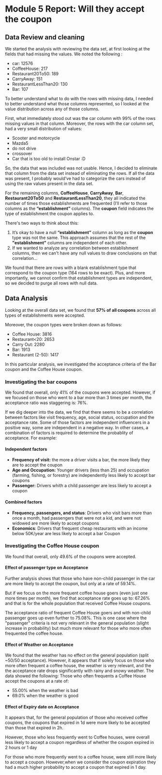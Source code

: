 # Module 5 Report: Will they accept the coupon


## Data Review and cleaning

We started the analysis with reviewing the data set, at first looking at the fields that had missing the values. We noted the following :

- car: 12576
- CoffeeHouse: 217
- Restaurant20To50: 189
- CarryAway: 151
- RestaurantLessThan20: 130
- Bar: 107

To better understand what to do with the rows with missing data, I needed to better understand what those columns represented, so I looked at the value distribution across any of those columns.

First, what immediately stood out was the car column with 99% of the rows missing values in that column. Moreover, the rows with the car column set, had a very small distribution of values: 
- Scooter and motorcycle                     
- Mazda5                                      
- do not drive                                
- crossover
- Car that is too old to install Onstar :D

So, the data that was included was not usable. Hence, I decided to eliminate that column from the data set instead of eliminating the rows. If all the data was present, I probably would’ve had to categorize the cars instead of using the raw values present in the data set.

For the remaining columns, **CoffeeHouse**, **CarryAway**, **Bar**, **Restaurant20To50** and **RestaurantLessThan20**, they all indicated the number of times those establishments are frequented (I’ll refer to those columns as the **“establishment”** columns). 
The **coupon** field indicates the type of establishment the coupon applies to. 

There's two ways to think about this:
1. It’s okay to have a null **“establishment”** column as long as the **coupon** type was not the same. This approach assumes that the rest of the **"establishment"** columns are independent of each other.
2. If we wanted to analyze any correlation between establishment columns, then we can't have any null values to draw  conclusions on that correlation...

We found that there are rows with a blank establishment type that correspond to the coupon type (164 rows to be exact). Plus, and more importantly, we cannot confirm that establishment types are independent, so we decided to purge all rows with null data. 

## Data Analysis

Looking at the overall data set, we found that **57% of all coupons** across all types of establishments were accepted.

Moreover, the coupon types were broken down as follows:
 - Coffee House:  3816
 - Restaurant<20: 2653
 - Carry Out:     2280
 - Bar:           1913
 - Restaurant (2-50): 1417

In this particular analysis, we investigated the acceptance criteria of the Bar coupon and the Coffee House coupon.

### Investigating the bar coupons

We found that overall, only 41% of the coupons were accepted. However, if we focused on those who went to a bar more than 3 times per month, the acceptance ratio was staggering is: 76%.

If we dig deeper into the data, we find that there seems to be a correlation between factors like visit frequency, age, social status, occupation and the acceptance rate. Some of those factors are independent influencers in a positive way, some are independent in a negative way.
In other cases, a combination of factors is required to determine the probablity of acceptance. For example:

#### Independent factors
- **Frequency of visit:** the more a driver visits a bar, the more likely they are to accept the coupon
- **Age and Occupation:** Younger drivers (less than 25) and occupation (farming, fishing, or forestry) are independently less likely to accept bar coupons
- **Passenger:** Drivers whith a child passenger are less likely to accept a coupon

#### Combined factors
- **Frequency, passengers, and status**: Drivers who visit bars more than once a month, had passengers that were not a kid, and were not widowed are more likely to accept coupons
- **Economics**: Drivers that frequent cheap restaurants with an income below 50K/year are less likely to accept a bar Coupon

### Investigating the Coffee House coupon

We found that overall, only 49.6% of the coupons were accepted. 

#### Effect of passenger type on Acceptance
Further analysis shows that those who have non-child passenger in the car are more likely to accept the coupon, but only at a rate of 59.14%. 

But if we focus on the more frequent coffee house goers (even just one more times per month), we find that acceptance rate goes up to: 67.26% and that is for the whole population that received Coffee House coupons.

The acceptance ratio of frequent Coffee House goers and with non-child passenger goes up even further to 75.08%. This is one case where the "passenger" criteria is not very relevant in the general population (slight increase in probability) but much more relevant for those who more often frequented the coffee house.

#### Effect of Weather on Acceptance

We found that the weather has no effect on the general population (split ~50/50 acceptance). 
However, it appears that if solely focus on those who more often frequent a coffee house, the weather is very relevant, and the the acceptance rate drops significantly with rainy and snowy weather. The data showed the following: 
Those who often frequents a Coffee House accept the coupons at a rate of: 
  * 55.00% when the weather is bad
  * 69.0% when the weather is good
  
#### Effect of Expiry date on Acceptance

It appears that, for the general population of those who received coffee coupons, the coupons that expired in 1d were more likely to be accepted than those that expired in 2h.

However, those who less frequently went to Coffee houses, were overall less likely to accept a coupon regardless of whether the coupon expired in 2 hours or 1 day

For those who more frequently went to a coffee house, were still more likely to accept a coupon. However,when we consider the coupon expiration they had  a much higher probability to accept a coupon that expired in 1 day.
